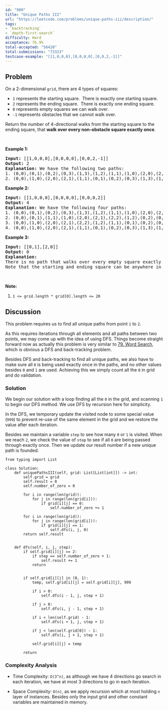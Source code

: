 ```yaml
---
id: "980"
title: "Unique Paths III"
url: "https://leetcode.com/problems/unique-paths-iii/description/"
tags:
- `backtracking`
- `depth-first-search`
difficulty: Hard
acceptance: 76.9%
total-accepted: "56420"
total-submissions: "73323"
testcase-example: "[[1,0,0,0],[0,0,0,0],[0,0,2,-1]]"
---
```


## Problem

<p>On a 2-dimensional&nbsp;<code>grid</code>, there are 4 types of squares:</p>

<ul>
	<li><code>1</code> represents the starting square.&nbsp; There is exactly one starting square.</li>
	<li><code>2</code> represents the ending square.&nbsp; There is exactly one ending square.</li>
	<li><code>0</code> represents empty squares we can walk over.</li>
	<li><code>-1</code> represents obstacles that we cannot walk over.</li>
</ul>

<p>Return the number of 4-directional walks&nbsp;from the starting square to the ending square, that <strong>walk over every non-obstacle square&nbsp;exactly once</strong>.</p>

<p>&nbsp;</p>

<div>
<p><strong>Example 1:</strong></p>

<pre>
<strong>Input: </strong><span id="example-input-1-1">[[1,0,0,0],[0,0,0,0],[0,0,2,-1]]</span>
<strong>Output: </strong><span id="example-output-1">2</span>
<strong>Explanation: </strong>We have the following two paths: 
1. (0,0),(0,1),(0,2),(0,3),(1,3),(1,2),(1,1),(1,0),(2,0),(2,1),(2,2)
2. (0,0),(1,0),(2,0),(2,1),(1,1),(0,1),(0,2),(0,3),(1,3),(1,2),(2,2)</pre>

<div>
<p><strong>Example 2:</strong></p>

<pre>
<strong>Input: </strong><span id="example-input-2-1">[[1,0,0,0],[0,0,0,0],[0,0,0,2]]</span>
<strong>Output: </strong><span id="example-output-2">4</span>
<strong>Explanation: </strong>We have the following four paths: 
1. (0,0),(0,1),(0,2),(0,3),(1,3),(1,2),(1,1),(1,0),(2,0),(2,1),(2,2),(2,3)
2. (0,0),(0,1),(1,1),(1,0),(2,0),(2,1),(2,2),(1,2),(0,2),(0,3),(1,3),(2,3)
3. (0,0),(1,0),(2,0),(2,1),(2,2),(1,2),(1,1),(0,1),(0,2),(0,3),(1,3),(2,3)
4. (0,0),(1,0),(2,0),(2,1),(1,1),(0,1),(0,2),(0,3),(1,3),(1,2),(2,2),(2,3)</pre>

<div>
<p><strong>Example 3:</strong></p>

<pre>
<strong>Input: </strong><span id="example-input-3-1">[[0,1],[2,0]]</span>
<strong>Output: </strong><span id="example-output-3">0</span>
<strong>Explanation: </strong>
There is no path that walks over every empty square exactly once.
Note that the starting and ending square can be anywhere in the grid.
</pre>
</div>
</div>
</div>

<p>&nbsp;</p>

<p><strong>Note:</strong></p>

<ol>
	<li><code>1 &lt;= grid.length * grid[0].length &lt;= 20</code></li>
</ol>

## Discussion

This problem requires us to find all unique paths from point `1` to `2`.

As this requires iterations through all elements and all paths between two
points, we may come up with the idea of using DFS. Things become straight
forward now as actually this problem is very similar to
[79. Word Search](../79_word-search), which is obvious a DFS and back-tracking
problem.

Besides DFS and back-tracking to find all unique paths, we also have to make
sure all `0` is being used exactly once in the paths, and no other values
besides `0` and `1` are used. Achieving this we simply count all the `0` in grid
and do validation.

### Solution

We begin our solution with a loop finding all the `0` in the grid, and scanning
`1` to begin our DFS method. We use DFS by recursion here for simplicity.

In the DFS, we temporary update the visited node to some special value (`999`)
to prevent re-use of the same element in the grid and we restore the value after
each iteration.

Besides we maintain a variable `step` to see how many `0` or `1` is visited.
When we reach `2`, we check the value of `step` to see if all `0`
are being passed through exactly once. Then we update our result number if
a new unique path is founded.

```py3
from typing import List

class Solution:
    def uniquePathsIII(self, grid: List[List[int]]) -> int:
        self.grid = grid
        self.result = 0
        self.number_of_zero = 0

        for i in range(len(grid)):
            for j in range(len(grid[i])):
                if grid[i][j] == 0:
                    self.number_of_zero += 1

        for i in range(len(grid)):
            for j in range(len(grid[i])):
                if grid[i][j] == 1:
                    self.dfs(i, j, 0)
        return self.result


    def dfs(self, i, j, step):
        if self.grid[i][j] == 2:
            if step == self.number_of_zero + 1:
                self.result += 1
            return


        if self.grid[i][j] in (0, 1):
            temp, self.grid[i][j] = self.grid[i][j], 999

            if i > 0:
                self.dfs(i - 1, j, step + 1)

            if j > 0:
                self.dfs(i, j - 1, step + 1)

            if i < len(self.grid) - 1:
                self.dfs(i + 1, j, step + 1)

            if j < len(self.grid[0]) - 1:
                self.dfs(i, j + 1, step + 1)

            self.grid[i][j] = temp

        return
```

### Complexity Analysis

- Time Complexity: `O(3^n)`, as although we have 4 directions go search in each
  iteration, we have at most 3 directions to go in each iteration.

- Space Complexity: `O(n)`, as we apply recursion which at most holding `n`
  layer of instances. Besides only the input grid and other constant variables
  are maintained in memory.
